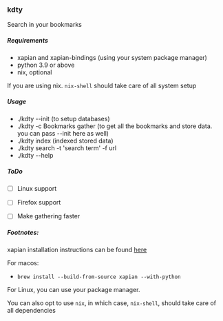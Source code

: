 ### kdty

Search in your bookmarks

##### Requirements
- xapian and xapian-bindings (using your system package manager)
- python 3.9 or above
- nix, optional

If you are using nix. `nix-shell` should take care of all system setup

##### Usage
- ./kdty --init (to setup databases)
- ./kdty -c Bookmarks gather (to get all the bookmarks and store data. you can pass --init here as well)
- ./kdty index (indexed stored data)
- ./kdty search -t 'search term' -f url
- ./kdty --help


##### ToDo
- [ ] Linux support
- [ ] Firefox support
- [ ] Make gathering faster



##### Footnotes:

xapian installation instructions can be found [here](https://xapian.org/download)  

For macos:
- `brew install --build-from-source xapian --with-python`

For Linux, you can use your package manager.

You can also opt to use `nix`, in which case, `nix-shell`, should take care of all dependencies
